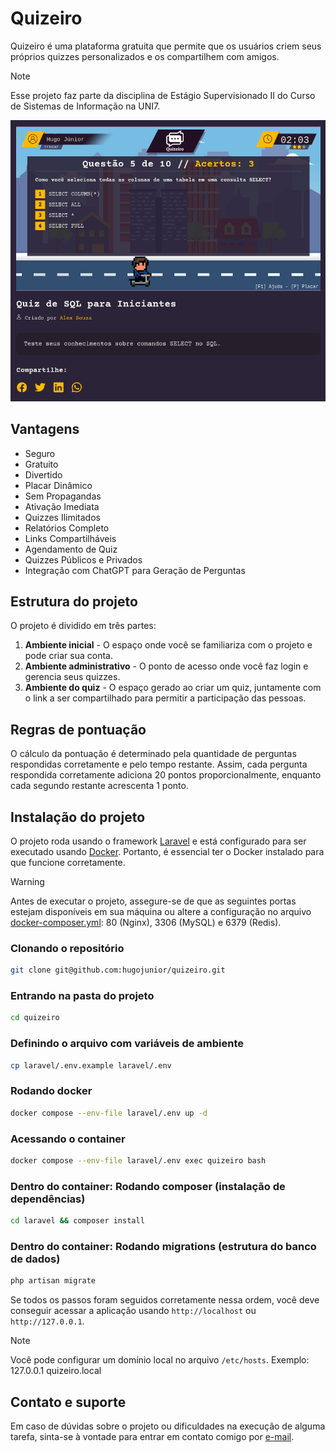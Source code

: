 # Quizeiro
Quizeiro é uma plataforma gratuita que permite que os usuários criem seus próprios quizzes personalizados e os compartilhem com amigos.

> [!NOTE]
> Esse projeto faz parte da disciplina de Estágio Supervisionado II do Curso de Sistemas de Informação na UNI7.

![Tela do Quiz de SQL](screen.png)

## Vantagens
- Seguro
- Gratuito
- Divertido
- Placar Dinâmico
- Sem Propagandas
- Ativação Imediata
- Quizzes Ilimitados
- Relatórios Completo
- Links Compartilháveis
- Agendamento de Quiz
- Quizzes Públicos e Privados
- Integração com ChatGPT para Geração de Perguntas

## Estrutura do projeto
O projeto é dividido em três partes:
1. **Ambiente inicial** - O espaço onde você se familiariza com o projeto e pode criar sua conta.
2. **Ambiente administrativo** - O ponto de acesso onde você faz login e gerencia seus quizzes.
3. **Ambiente do quiz** - O espaço gerado ao criar um quiz, juntamente com o link a ser compartilhado para permitir a participação das pessoas.

## Regras de pontuação
O cálculo da pontuação é determinado pela quantidade de perguntas respondidas corretamente e pelo tempo restante. Assim, cada pergunta respondida corretamente adiciona 20 pontos proporcionalmente, enquanto cada segundo restante acrescenta 1 ponto.

## Instalação do projeto
O projeto roda usando o framework [Laravel](https://laravel.com/) e está configurado para ser executado usando [Docker](https://docs.docker.com/get-docker/). Portanto, é essencial ter o Docker instalado para que funcione corretamente.

> [!WARNING]
> Antes de executar o projeto, assegure-se de que as seguintes portas estejam disponíveis em sua máquina ou altere a configuração no arquivo [docker-composer.yml](docker-compose.yml): 80 (Nginx), 3306 (MySQL) e 6379 (Redis).

### Clonando o repositório
```bash
git clone git@github.com:hugojunior/quizeiro.git
```
### Entrando na pasta do projeto
```bash
cd quizeiro
```
### Definindo o arquivo com variáveis de ambiente
```bash
cp laravel/.env.example laravel/.env
```
### Rodando docker
```bash
docker compose --env-file laravel/.env up -d
```
### Acessando o container
```bash
docker compose --env-file laravel/.env exec quizeiro bash
```
### Dentro do container: Rodando composer (instalação de dependências)
```bash
cd laravel && composer install
```
### Dentro do container: Rodando migrations (estrutura do banco de dados)
```bash
php artisan migrate
```
Se todos os passos foram seguidos corretamente nessa ordem, você deve conseguir acessar a aplicação usando `http://localhost` ou `http://127.0.0.1`.

> [!NOTE]
> Você pode configurar um domínio local no arquivo `/etc/hosts`. Exemplo: 127.0.0.1 quizeiro.local

## Contato e suporte
Em caso de dúvidas sobre o projeto ou dificuldades na execução de alguma tarefa, sinta-se à vontade para entrar em contato comigo por [e-mail](mailto:contato@hugojunior.com).
